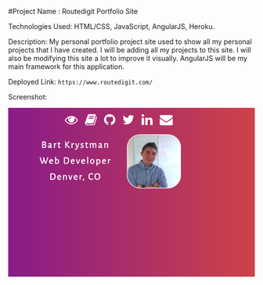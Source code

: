 #Project Name : Routedigit Portfolio Site

Technologies Used: HTML/CSS, JavaScript, AngularJS, Heroku.

Description: My personal portfolio project site used to show all my personal projects that I have created. I will be adding all my projects to this site. I will also be modifying this site a lot to improve it visually. AngularJS will be my main framework for this application.

Deployed Link: ```https://www.routedigit.com/```

Screenshot:

<img src="routedigit_app.png" width="600">
